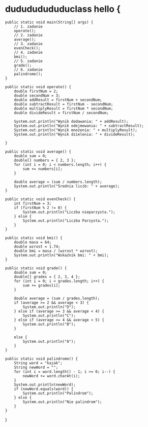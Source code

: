 # dudududududuclass hello {
    public static void main(String[] args) {
        // 1. zadanie
        operate();
        // 2. zadanie
        average();
        // 3. zadanie
        evenCheck();
        // 4. zadanie
        bmi();
        // 5. zadanie
        grade();
        // 6. zadanie
        palindrome();
    }

    public static void operate() {
        double firstNum = 2;
        double secondNum = 3;
        double addResult = firstNum + secondNum;
        double subtractResult = firstNum - secondNum;
        double multiplyResult = firstNum * secondNum;
        double divideResult = firstNum / secondNum;

        System.out.println("Wynik dodawania: " + addResult);
        System.out.println("Wynik odejmowania: " + subtractResult);
        System.out.println("Wynik mnożenia: " + multiplyResult);
        System.out.println("Wynik dzielenia: " + divideResult);

    }

    public static void average() {
        double sum = 0;
        double[] numbers = { 2, 3 };
        for (int i = 0; i < numbers.length; i++) {
            sum += numbers[i];
        }

        double average = (sum / numbers.length);
        System.out.println("Średnia liczb: " + average);
    }

    public static void evenCheck() {
        int firstNum = 3;
        if (firstNum % 2 != 0) {
            System.out.println("Liczba nieparzysta.");
        } else {
            System.out.println("Liczba Parzysta.");
        }
    }

    public static void bmi() {
        double masa = 64;
        double wzrost = 1.74;
        double bmi = masa / (wzrost * wzrost);
        System.out.println("Wskaźnik bmi: " + bmi);
    }

    public static void grade() {
        double sum = 0;
        double[] grades = { 2, 3, 4 };
        for (int i = 0; i < grades.length; i++) {
            sum += grades[i];
        }

        double average = (sum / grades.length);
        if (average >= 2 && average < 3) {
            System.out.println("D");
        } else if (average >= 3 && average < 4) {
            System.out.println("C");
        } else if (average >= 4 && average < 5) {
            System.out.println("B");
        }

        else {
            System.out.println("A");
        }
    }

    public static void palindrome() {
        String word = "kajak";
        String newWord = "";
        for (int i = word.length() - 1; i >= 0; i--) {
            newWord += word.charAt(i);
        }
        System.out.println(newWord);
        if (newWord.equals(word)) {
            System.out.println("Palindrom");
        } else {
            System.out.println("Nie palindrom");
        }
    }
}
